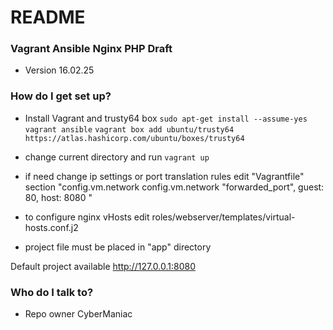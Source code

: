 # README #

### Vagrant Ansible Nginx PHP Draft ###

* Version 16.02.25

### How do I get set up? ###

* Install Vagrant and trusty64 box
`sudo apt-get install --assume-yes vagrant ansible`
`vagrant box add ubuntu/trusty64 https://atlas.hashicorp.com/ubuntu/boxes/trusty64`

* change current directory and run `vagrant up`

* if need change ip settings or port translation rules edit "Vagrantfile" section  "config.vm.network 
  config.vm.network "forwarded_port", guest: 80, host: 8080 "

* to configure nginx vHosts edit roles/webserver/templates/virtual-hosts.conf.j2 

* project file must be placed in "app" directory

Default project available http://127.0.0.1:8080 

### Who do I talk to? ###

* Repo owner CyberManiac
